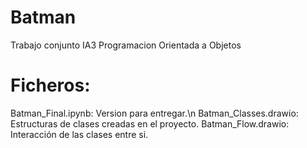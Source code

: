 # Batman
Trabajo conjunto IA3 Programacion Orientada a Objetos
# Ficheros:
Batman_Final.ipynb: Version para entregar.\n
Batman_Classes.drawio: Estructuras de clases creadas en el proyecto.
Batman_Flow.drawio: Interacción de las clases entre si.
